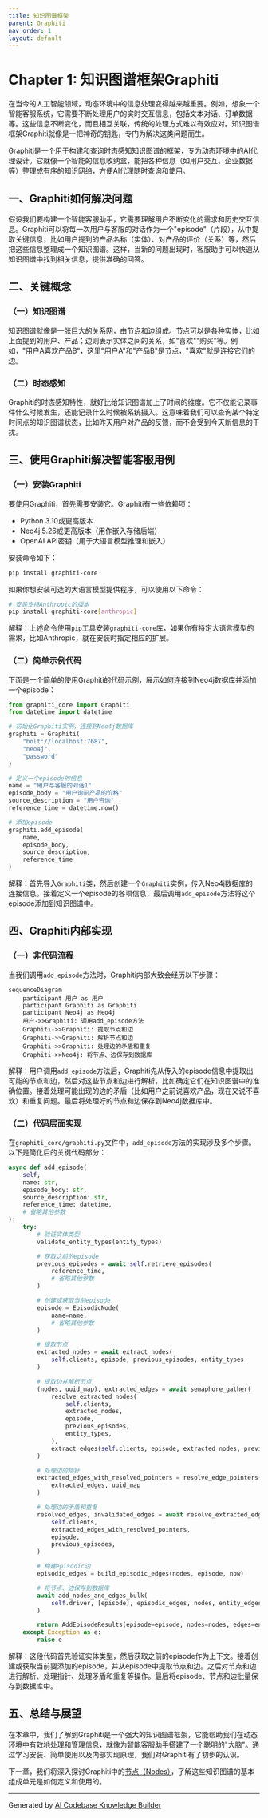 ```yaml
---
title: 知识图谱框架
parent: Graphiti
nav_order: 1
layout: default
---
```


# Chapter 1: 知识图谱框架Graphiti

在当今的人工智能领域，动态环境中的信息处理变得越来越重要。例如，想象一个智能客服系统，它需要不断处理用户的实时交互信息，包括文本对话、订单数据等。这些信息不断变化，而且相互关联，传统的处理方式难以有效应对。知识图谱框架Graphiti就像是一把神奇的钥匙，专门为解决这类问题而生。

Graphiti是一个用于构建和查询时态感知知识图谱的框架，专为动态环境中的AI代理设计。它就像一个智能的信息收纳盒，能把各种信息（如用户交互、企业数据等）整理成有序的知识网络，方便AI代理随时查询和使用。

## 一、Graphiti如何解决问题
假设我们要构建一个智能客服助手，它需要理解用户不断变化的需求和历史交互信息。Graphiti可以将每一次用户与客服的对话作为一个"episode"（片段），从中提取关键信息，比如用户提到的产品名称（实体）、对产品的评价（关系）等，然后把这些信息整理成一个知识图谱。这样，当新的问题出现时，客服助手可以快速从知识图谱中找到相关信息，提供准确的回答。

## 二、关键概念
### （一）知识图谱
知识图谱就像是一张巨大的关系网，由节点和边组成。节点可以是各种实体，比如上面提到的用户、产品；边则表示实体之间的关系，如"喜欢""购买"等。例如，"用户A喜欢产品B"，这里"用户A"和"产品B"是节点，"喜欢"就是连接它们的边。

### （二）时态感知
Graphiti的时态感知特性，就好比给知识图谱加上了时间的维度。它不仅能记录事件什么时候发生，还能记录什么时候被系统摄入。这意味着我们可以查询某个特定时间点的知识图谱状态，比如昨天用户对产品的反馈，而不会受到今天新信息的干扰。

## 三、使用Graphiti解决智能客服用例
### （一）安装Graphiti
要使用Graphiti，首先需要安装它。Graphiti有一些依赖项：
 - Python 3.10或更高版本
 - Neo4j 5.26或更高版本（用作嵌入存储后端）
 - OpenAI API密钥（用于大语言模型推理和嵌入）

安装命令如下：
```bash
pip install graphiti-core
```
如果你想安装可选的大语言模型提供程序，可以使用以下命令：
```bash
# 安装支持Anthropic的版本
pip install graphiti-core[anthropic]
```
解释：上述命令使用`pip`工具安装`graphiti-core`库，如果你有特定大语言模型的需求，比如Anthropic，就在安装时指定相应的扩展。

### （二）简单示例代码
下面是一个简单的使用Graphiti的代码示例，展示如何连接到Neo4j数据库并添加一个episode：
```python
from graphiti_core import Graphiti
from datetime import datetime

# 初始化Graphiti实例，连接到Neo4j数据库
graphiti = Graphiti(
    "bolt://localhost:7687",
    "neo4j",
    "password"
)

# 定义一个episode的信息
name = "用户与客服的对话1"
episode_body = "用户询问产品的价格"
source_description = "用户咨询"
reference_time = datetime.now()

# 添加episode
graphiti.add_episode(
    name,
    episode_body,
    source_description,
    reference_time
)
```
解释：首先导入`Graphiti`类，然后创建一个`Graphiti`实例，传入Neo4j数据库的连接信息。接着定义一个episode的各项信息，最后调用`add_episode`方法将这个episode添加到知识图谱中。

## 四、Graphiti内部实现
### （一）非代码流程
当我们调用`add_episode`方法时，Graphiti内部大致会经历以下步骤：
```mermaid
sequenceDiagram
    participant 用户 as 用户
    participant Graphiti as Graphiti
    participant Neo4j as Neo4j
    用户->>Graphiti: 调用add_episode方法
    Graphiti->>Graphiti: 提取节点和边
    Graphiti->>Graphiti: 解析节点和边
    Graphiti->>Graphiti: 处理边的矛盾和重复
    Graphiti->>Neo4j: 将节点、边保存到数据库
```
解释：用户调用`add_episode`方法后，Graphiti先从传入的episode信息中提取出可能的节点和边，然后对这些节点和边进行解析，比如确定它们在知识图谱中的准确位置。接着处理可能出现的边的矛盾（比如用户之前说喜欢产品，现在又说不喜欢）和重复问题。最后将处理好的节点和边保存到Neo4j数据库中。

### （二）代码层面实现
在`graphiti_core/graphiti.py`文件中，`add_episode`方法的实现涉及多个步骤。以下是简化后的关键代码部分：
```python
async def add_episode(
    self,
    name: str,
    episode_body: str,
    source_description: str,
    reference_time: datetime,
    # 省略其他参数
):
    try:
        # 验证实体类型
        validate_entity_types(entity_types)

        # 获取之前的episode
        previous_episodes = await self.retrieve_episodes(
            reference_time,
            # 省略其他参数
        )

        # 创建或获取当前episode
        episode = EpisodicNode(
            name=name,
            # 省略其他参数
        )

        # 提取节点
        extracted_nodes = await extract_nodes(
            self.clients, episode, previous_episodes, entity_types
        )

        # 提取边并解析节点
        (nodes, uuid_map), extracted_edges = await semaphore_gather(
            resolve_extracted_nodes(
                self.clients,
                extracted_nodes,
                episode,
                previous_episodes,
                entity_types,
            ),
            extract_edges(self.clients, episode, extracted_nodes, previous_episodes, group_id),
        )

        # 处理边的指针
        extracted_edges_with_resolved_pointers = resolve_edge_pointers(
            extracted_edges, uuid_map
        )

        # 处理边的矛盾和重复
        resolved_edges, invalidated_edges = await resolve_extracted_edges(
            self.clients,
            extracted_edges_with_resolved_pointers,
            episode,
            previous_episodes,
        )

        # 构建episodic边
        episodic_edges = build_episodic_edges(nodes, episode, now)

        # 将节点、边保存到数据库
        await add_nodes_and_edges_bulk(
            self.driver, [episode], episodic_edges, nodes, entity_edges
        )

        return AddEpisodeResults(episode=episode, nodes=nodes, edges=entity_edges)
    except Exception as e:
        raise e
```
解释：这段代码首先验证实体类型，然后获取之前的episode作为上下文。接着创建或获取当前要添加的episode，并从episode中提取节点和边。之后对节点和边进行解析、处理指针、处理矛盾和重复等操作。最后将episode、节点和边批量保存到数据库中。

## 五、总结与展望
在本章中，我们了解到Graphiti是一个强大的知识图谱框架，它能帮助我们在动态环境中有效地处理和管理信息，就像为智能客服助手搭建了一个聪明的"大脑"。通过学习安装、简单使用以及内部实现原理，我们对Graphiti有了初步的认识。

下一章，我们将深入探讨Graphiti中的[节点（Nodes）](02_节点_nodes__.md)，了解这些知识图谱的基本组成单元是如何定义和使用的。 

---

Generated by [AI Codebase Knowledge Builder](https://github.com/The-Pocket/Tutorial-Codebase-Knowledge)